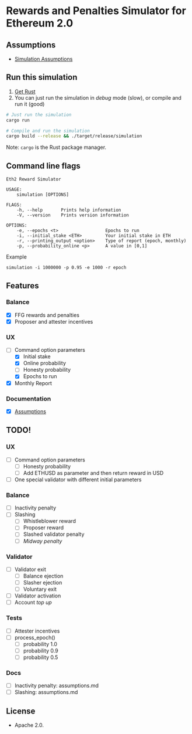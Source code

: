 # Rewards and Penalties Simulator for Ethereum 2.0

## Assumptions

* [Simulation Assumptions](assumptions.md)

## Run this simulation

1. [Get Rust](https://www.rust-lang.org/learn/get-started)
2. You can just run the simulation in _debug_ mode (slow), or compile and run it (good)

```bash
# Just run the simulation
cargo run

# Compile and run the simulation
cargo build --release && ./target/release/simulation

```

Note: `cargo` is the Rust package manager.

## Command line flags

```
Eth2 Reward Simulator 

USAGE:
    simulation [OPTIONS]

FLAGS:
    -h, --help       Prints help information
    -V, --version    Prints version information

OPTIONS:
    -e, --epochs <t>                  Epochs to run
    -i, --initial_stake <ETH>         Your initial stake in ETH
    -r, --printing_output <option>    Type of report (epoch, monthly)
    -p, --probability_online <p>      A value in [0,1]
```

Example

```
simulation -i 1000000 -p 0.95 -e 1000 -r epoch
```

## Features
### Balance

- [x] FFG rewards and penalties
- [x] Proposer and attester incentives

### UX
- [ ] Command option parameters
  - [x] Initial stake
  - [x] Online probability
  - [ ] Honesty probability
  - [x] Epochs to run
- [x] Monthly Report

### Documentation

- [x] [Assumptions](/assumptions.md)

## TODO!
### UX
- [ ] Command option parameters
  - [ ] Honesty probability
  - [ ] Add ETHUSD as parameter and then return reward in USD
- [ ] One special validator with different initial parameters

### Balance
- [ ] Inactivity penalty
- [ ] Slashing
  - [ ] Whistleblower reward
  - [ ] Proposer reward
  - [ ] Slashed validator penalty
  - [ ] _Midway penalty_

### Validator
- [ ] Validator exit
  - [ ] Balance ejection
  - [ ] Slasher ejection
  - [ ] Voluntary exit
- [ ] Validator activation
- [ ] Account _top up_

### Tests
- [ ] Attester incentives
- [ ] process_epoch()
  - [ ] probability 1.0
  - [ ] probability 0.9
  - [ ] probability 0.5

### Docs
- [ ] Inactivity penalty: assumptions.md
- [ ] Slashing: assumptions.md

## License

* Apache 2.0.
